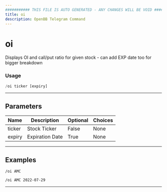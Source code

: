 ```yaml
---
########### THIS FILE IS AUTO GENERATED - ANY CHANGES WILL BE VOID ###########
title: oi
description: OpenBB Telegram Command
---
```


# oi

Displays OI and call/put ratio for given stock - can add EXP date too for bigger breakdown

### Usage

```python wordwrap
/oi ticker [expiry]
```

---

## Parameters

| Name | Description | Optional | Choices |
| ---- | ----------- | -------- | ------- |
| ticker | Stock Ticker | False | None |
| expiry | Expiration Date | True | None |


---

## Examples

```
/oi AMC
```

```
/oi AMC 2022-07-29
```
---
